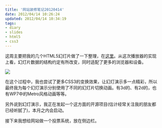```yaml
---
title: '网站装修笔记20120414'
date: 2012/04/14 10:26:24
updated: 2012/04/14 10:34:19
tags:
- diary
- slides
- html5
- css3
---
```


这周主要把我的几个HTML5幻灯片做了一下整理，在[这里](/all-slides/)。从这次播放器的实现上看，幻灯片数据的结构约定有所改变，同时适配了更多的浏览器和设备。

![](http://jiongks-typecho.stor.sinaapp.com/usr/uploads/2012/04/694138118.png)

在这个过程中，我也尝试了更多CSS3的变换效果，让幻灯演示多一点精彩，所以最终我为每个幻灯演示分别使用了不同的幻灯片切换动画。有3d的、有2d的，也有WP7中的Metro风格动画等等。

另外说到幻灯演示，我正在发起一个这方面的开源项目(估计经常关注我的朋友都已经听腻了)，本月之内会启动。

接下来我想给网站做一个投票系统，放在侧边栏。